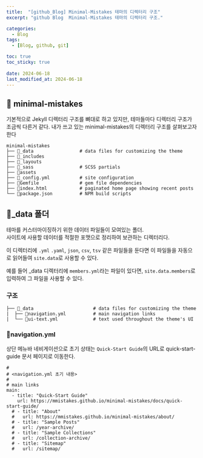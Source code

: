 ```yaml
---
title:  "[github_Blog] Minimal-Mistakes 테마의 디렉터리 구조"
excerpt: "github Blog  Minimal-Mistakes 테마의 디렉터리 구조."

categories:
  - Blog
tags:
  - [Blog, github, git]

toc: true
toc_sticky: true
 
date: 2024-06-18
last_modified_at: 2024-06-18
---
```



## 📁 minimal-mistakes 
기본적으로 Jekyll 디렉터리 구조를 뼈대로 하고 있지만, 테마들마다 디렉터리 구조가 조금씩 다른거 같다. 내가 쓰고 있는 minimal-mistakes의 디렉터리 구조를 살펴보고자 한다
```
minimal-mistakes
├── 📁_data                 # data files for customizing the theme
├── 📁_includes
├── 📁_layouts
├── 📁_sass                 # SCSS partials
├── 📁assets
├── 📝_config.yml           # site configuration
├── 📝Gemfile               # gem file dependencies
├── 📝index.html            # paginated home page showing recent posts
└── 📝package.json          # NPM build scripts
```

## 📁_data 폴더 
테마를 커스터마이징하기 위한 데이터 파일들이 모여있는 폴더.  
사이트에 사용할 데이터를 적절한 포맷으로 정리하여 보관하는 디렉터리다.  

이 디렉터리에 `.yml` `.yaml`, `json`, `csv`, `tsv`  같은 파일들을 둔다면 이 파일들을 자동으로 읽어들여 `site.data`로 사용할 수 있다. 

예를 들어 _data 디렉터리에 `members.yml`라는 파일이 있다면, `site.data.members`로 입력하여 그 파일을 사용할 수 있다.

### 구조
```
├── 📁_data                      # data files for customizing the theme
|  ├── 📘navigation.yml          # main navigation links
|  └── 📘ui-text.yml             # text used throughout the theme's UI
```

### 📘navigation.yml
상단 메뉴바 네비게이션으로 초기 상태는 `Quick-Start Guide`의 URL로 quick-start-guide 문서 페이지로 이동한다.
``` 
# 
# <navigation.yml 초기 내용>
# 
# main links
main:
  - title: "Quick-Start Guide"
    url: https://mmistakes.github.io/minimal-mistakes/docs/quick-start-guide/
  # - title: "About"
  #   url: https://mmistakes.github.io/minimal-mistakes/about/
  # - title: "Sample Posts"
  #   url: /year-archive/
  # - title: "Sample Collections"
  #   url: /collection-archive/
  # - title: "Sitemap"
  #   url: /sitemap/
```
